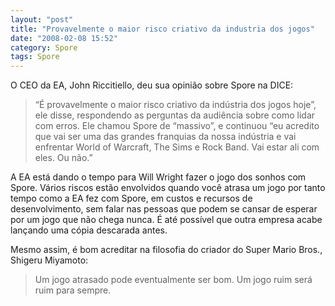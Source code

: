 ```yaml
---
layout: "post"
title: "Provavelmente o maior risco criativo da industria dos jogos"
date: "2008-02-08 15:52"
category: Spore
tags: Spore
---
```


O CEO da EA, John Riccitiello, deu sua opinião sobre Spore na DICE:

> “É provavelmente o maior risco criativo da indústria dos jogos hoje”, ele disse, respondendo as perguntas da audiência sobre como lidar com erros. Ele chamou Spore de “massivo”, e continuou “eu acredito que vai ser uma das grandes franquias da nossa indústria e vai enfrentar World of Warcraft, The Sims e Rock Band. Vai estar ali com eles. Ou não.”

A EA está dando o tempo para Will Wright fazer o jogo dos sonhos com Spore. Vários riscos estão envolvidos quando você atrasa um jogo por tanto tempo como a EA fez com Spore, em custos e recursos de desenvolvimento, sem falar nas pessoas que podem se cansar de esperar por um jogo que não chega nunca. É até possível que outra empresa acabe lançando uma cópia descarada antes.

Mesmo assim, é bom acreditar na filosofia do criador do Super Mario Bros., Shigeru Miyamoto:

> Um jogo atrasado pode eventualmente ser bom. Um jogo ruim será ruim para sempre.
